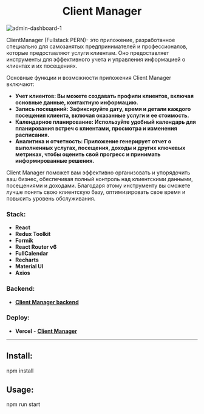 <h1 align="center">Client Manager</h1>

![admin-dashboard-1](https://github.com/AzamatTash/React-ClientManager-frontend/assets/91409425/cfa4c158-d941-4952-aabf-6bb94c8665ea)


ClientManager (Fullstack PERN)- это приложение, разработанное специально для самозанятых предпринимателей и профессионалов, которые предоставляют услуги клиентам. Оно предоставляет инструменты для эффективного учета и управления информацией о клиентах и их посещениях.

Основные функции и возможности приложения Client Manager включают:

<ul>
  <li>
    <b>Учет клиентов: Вы можете создавать профили клиентов, включая основные данные, контактную информацию.</b>
  </li>
  <li>
    <b>Запись посещений: Зафиксируйте дату, время и детали каждого посещения клиента, включая оказанные услуги и ее стоимость.</b>
  </li>
  <li>
    <b>Календарное планирование: Используйте удобный календарь для планирования встреч с клиентами, просмотра и изменения расписания.</b>
  </li>
  <li>
    <b>Аналитика и отчетность: Приложение генерирует отчет о выполненных услугах, посещения, доходы и других ключевых метриках, чтобы оценить свой прогресс и принимать информированные решения.</b>
  </li>
</ul>

Client Manager поможет вам эффективно организовать и упорядочить ваш бизнес, обеспечивая полный контроль над клиентскими данными, посещениями и доходами. Благодаря этому инструменту вы сможете лучше понять свою клиентскую базу, оптимизировать свое время и повысить уровень обслуживания.

<h3 align="left">Stack:</h3>

<ul>
  <li>
    <b>React</b>
  </li>
  <li>
    <b>Redux Toolkit</b>
  </li>
  <li>
    <b>Formik</b>
  </li>
  <li>
    <b>React Router v6</b>
  </li>
  <li>
    <b>FullCalendar</b>
  </li>
  <li>
    <b>Recharts</b>
  </li>
  <li>
    <b>Material UI</b>
  </li>
  <li>
    <b>Axios</b>
  </li>
</ul>

<h3 align="left">Backend:</h3>

<ul>
  <li>
    <a href="https://github.com/AzamatTash/React-ClientManager-backend"><b>Client Manager backend</b></a>
  </li>
</ul>

<h3 align="left">Deploy:</h3>

<ul>
  <li>
    <b>Vercel</b> -  <a href="react-admin-dashboard-blond.vercel.app/"> <b>Client Manager</b> </a>
  </li>
</ul>

<hr>

<h2>Install:</h2>
<p>npm install</p>

<h2>Usage:</h2>
<p>npm run start</p>

